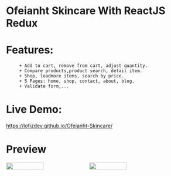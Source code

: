# Ofeianht Skincare With ReactJS Redux

# Features: 
         + Add to cart, remove from cart, adjust quantity.
         + Compare products,product search, detail item.
         + Shop, loadmore items, search by price.
         + 5 Pages: home, shop, contact, about, blog.
         + Validate form,...
        
# Live Demo:
https://lofizdev.github.io/Ofeianht-Skincare/

# Preview

  <div style="display: flex; align-items: flex-start" >
   <img src="https://user-images.githubusercontent.com/86564838/131103434-e213a297-aa40-4524-b240-b77cf150f6ed.png" width=45% height=50%>
   <img src="https://user-images.githubusercontent.com/86564838/131104926-978414be-973e-4bc5-a198-a6e753df5039.png" width=45% height=50%>
  </div>



